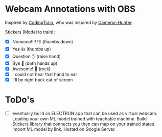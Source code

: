 # Webcam Annotations with OBS

Inspired by [CodingTrain](https://www.youtube.com/watch?v=9z9mbiOZqSs), who was inspired by [Cameron Hunter](https://twitter.com/shiffman/status/1309234059495833600?s=20).

Stickers (Model to train):
- [x] Noooooo!!!!             👎 (thumbs down)
- [x] Yes                     👍 (thumbs up)
- [x] Question                ✋ (raise hand)
- [x] Bye                     🙌 (both hands up)
- [x] Awesome!                🤘 (rock)
- [x] I could not hear that   hand to ear
- [x] I'll be right back      out of screen

# ToDo's

- [ ] eventually build an ELECTRON app that can be used as virtual webcam. Loading your own ML model trained with teachable machine. Build Stickers library that connects you then can map on your trained states. Import ML model by link. Hosted on Google Server.
